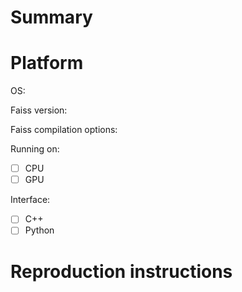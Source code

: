 # Summary

<!-- Facebook has a bounty program for the safe disclosure of security bugs. In
those cases, please go through the process outlined on that page and do not
file a public issue. -->

# Platform

<!-- if the question/problem is not platform-specific, please ignore this -->

OS: <!-- e.g. macOS 10.13.3 -->

Faiss version: <!-- git commit, e.g. 56383610bcb982d6591e2e2bea3516cb7723e04a -->

Faiss compilation options: <!-- e.g. using MKL with compile flags ... -->

Running on:
- [ ] CPU
- [ ] GPU

Interface: 
- [ ] C++
- [ ] Python

# Reproduction instructions

<!-- Please provide specific and comprehensive instructions to reproduce the
described behavior. -->

<!-- Please *do not* post screenshots of logs. They are not searchable. Copy/paste 
the text or make a gist if the text is too bulky. --> 
